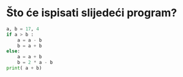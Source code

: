 
# Što će ispisati slijedeći program?

````python
a, b = 17, 4
if a > b :
    a = a - b
    b = a + b
else:
    a = a + b
    b = 2 * a - b
print( a + b)
````